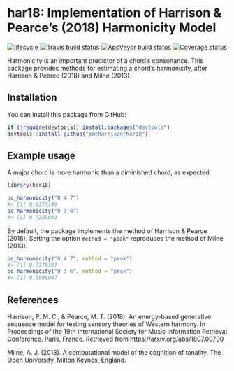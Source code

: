 
<!-- README.md is generated from README.Rmd. Please edit that file -->

# har18: Implementation of Harrison & Pearce’s (2018) Harmonicity Model

[![lifecycle](https://img.shields.io/badge/lifecycle-maturing-blue.svg)](https://www.tidyverse.org/lifecycle/#maturing)
[![Travis build
status](https://travis-ci.org/pmcharrison/har18.svg?branch=master)](https://travis-ci.org/pmcharrison/har18)
[![AppVeyor build
status](https://ci.appveyor.com/api/projects/status/github/pmcharrison/har18?branch=master&svg=true)](https://ci.appveyor.com/project/pmcharrison/har18)
[![Coverage
status](https://coveralls.io/repos/github/pmcharrison/har18/badge.svg)](https://coveralls.io/r/pmcharrison/har18?branch=master)

Harmonicity is an important predictor of a chord’s consonance. This
package provides methods for estimating a chord’s harmonicity, after
Harrison & Pearce (2018) and Milne (2013).

## Installation

You can install this package from GitHub:

``` r
if (!require(devtools)) install.packages("devtools")
devtools::install_github("pmcharrison/har18")
```

## Example usage

A major chord is more harmonic than a diminished chord, as expected:

``` r
library(har18)

pc_harmonicity("0 4 7")
#> [1] 0.9373149
pc_harmonicity("0 3 6")
#> [1] 0.7225033
```

By default, the package implements the method of Harrison & Pearce
(2018). Setting the option `method = "peak"` reproduces the method of
Milne (2013).

``` r
pc_harmonicity("0 4 7", method = "peak")
#> [1] 0.7170107
pc_harmonicity("0 3 6", method = "peak")
#> [1] 0.5896047
```

## References

Harrison, P. M. C., & Pearce, M. T. (2018). An energy-based generative
sequence model for testing sensory theories of Western harmony. In
Proceedings of the 19th International Society for Music Information
Retrieval Conference. Paris, France. Retrieved from
<https://arxiv.org/abs/1807.00790>

Milne, A. J. (2013). A computational model of the cognition of tonality.
The Open University, Milton Keynes, England.
